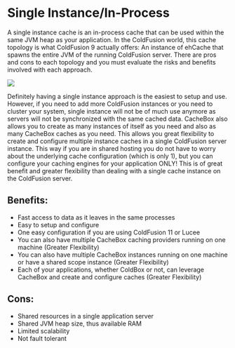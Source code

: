 # Single Instance/In-Process

A single instance cache is an in-process cache that can be used within the same JVM heap as your application. In the ColdFusion world, this cache topology is what ColdFusion 9 actually offers: An instance of ehCache that spawns the entire JVM of the running ColdFusion server. There are pros and cons to each topology and you must evaluate the risks and benefits involved with each approach.

![](../../.gitbook/assets/cachebox\_topology\_singleinstance.png)

Definitely having a single instance approach is the easiest to setup and use. However, if you need to add more ColdFusion instances or you need to cluster your system, single instance will not be of much use anymore as servers will not be synchronized with the same cached data. CacheBox also allows you to create as many instances of itself as you need and also as many CacheBox caches as you need. This allows you great flexibility to create and configure multiple instance caches in a single ColdFusion server instance. This way if you are in shared hosting you do not have to worry about the underlying cache configuration (which is only 1), but you can configure your caching engines for your application ONLY! This is of great benefit and greater flexibility than dealing with a single cache instance on the ColdFusion server.

## Benefits:

* Fast access to data as it leaves in the same processes
* Easy to setup and configure
* One easy configuration if you are using ColdFusion 11 or Lucee
* You can also have multiple CacheBox caching providers running on one machine (Greater Flexibility)
* You can also have multiple CacheBox instances running on one machine or have a shared scope instance (Greater Flexibility)
* Each of your applications, whether ColdBox or not, can leverage CacheBox and create and configure caches (Greater Flexibility)

## Cons:

* Shared resources in a single application server
* Shared JVM heap size, thus available RAM
* Limited scalability
* Not fault tolerant
